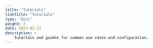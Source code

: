 ```yaml
---
title: "Tutorials"
linkTitle: "Tutorials"
type: "docs"
weight: 3
date: 2023-02-21
description: >
    Tutorials and guides for common use cases and configuration.
---
```

